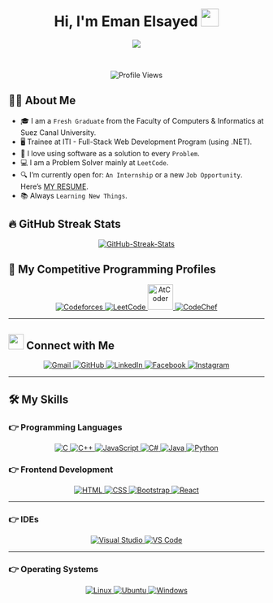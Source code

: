 <h1 align="center">Hi, I'm Eman Elsayed <img src="https://media.giphy.com/media/hvRJCLFzcasrR4ia7z/giphy.gif" width="35"></h1>

<p align="center">
  <a href="https://github.com/DenverCoder1/readme-typing-svg">
    <img src="https://readme-typing-svg.herokuapp.com?lines=Computer+Science+Graduate;FullStack+Web+Developer+.NET+@ITI;Problem+Solver;Data+Analyst;Pupil%20on%20Codeforces;Always%20Learning%20New%20Things&center=true&width=500&height=50">
  </a>
</p>

<br>

<p align="center">
  <img src="https://komarev.com/ghpvc/?username=EmanElsayed2002&color=ff69b4&style=plastic" alt="Profile Views" />
</p>

## 👨‍💻 About Me
- 🎓 I am a `Fresh Graduate` from the Faculty of Computers & Informatics at Suez Canal University.
- 🖥️ Trainee at ITI - Full-Stack Web Development Program (using .NET).
- 🚀 I love using software as a solution to every `Problem`.
- 💻 I am a Problem Solver mainly at `LeetCode`.
- 🔍 I’m currently open for: `An Internship` or a new `Job Opportunity`. Here’s [MY RESUME](https://drive.google.com/file/d/1YmrI72Eyhv-qxlAmd_HRCp7WVBjjfEDl/view?usp=sharing).
- 📚 Always `Learning New Things`.


## 🔥 GitHub Streak Stats

<p align="center">
  <a href="https://git.io/streak-stats">
    <img src="https://github-readme-streak-stats.herokuapp.com?user=EmanElsayed2002&theme=dark" alt="GitHub-Streak-Stats" />
  </a>
</p>

## 👀 My Competitive Programming Profiles

<p align="center">
  <a href="https://codeforces.com/profile/EmanZz">
    <img src="https://img.icons8.com/external-tal-revivo-shadow-tal-revivo/50/000000/external-codeforces-programming-competitions-and-contests-programming-community-logo-shadow-tal-revivo.png" alt="Codeforces" />
  </a>
  <a href="https://leetcode.com/EmanElsayed21/">
    <img src="https://img.icons8.com/external-tal-revivo-shadow-tal-revivo/50/000000/external-level-up-your-coding-skills-and-quickly-land-a-job-logo-shadow-tal-revivo.png" alt="LeetCode" />
  </a>
  <a href="https://atcoder.jp/users/EmanElsayed21">
    <img src="https://i.ibb.co/Q9WSjDB/logo.png" alt="AtCoder" width="50" height="50" />
  </a>
  <a href="https://www.codechef.com/users/eman_elsayed">
    <img src="https://img.icons8.com/color/50/000000/codechef.png" alt="CodeChef" />
  </a>
</p>

---

## <img src="https://media.giphy.com/media/iY8CRBdQXODJSCERIr/giphy.gif" width="30px"> Connect with Me
<p align="center">
  <a href="mailto:emanelsayedd2024@gmail.com">
    <img src="https://img.shields.io/badge/gmail-%23EA4335.svg?style=plastic&logo=gmail&logoColor=white" alt="Gmail" />
  </a>
  <a href="https://github.com/EmanElsayed2002">
    <img src="https://img.shields.io/badge/github-%23181717.svg?style=plastic&logo=github&logoColor=white" alt="GitHub" />
  </a>
  <a href="https://www.linkedin.com/in/eman-elsayedd/">
    <img src="https://img.shields.io/badge/linkedin-%230A66C2.svg?style=plastic&logo=linkedin&logoColor=white" alt="LinkedIn" />
  </a>
  <a href="https://www.facebook.com/profile.php?id=100048783972642">
    <img src="https://img.shields.io/badge/facebook-%231877F2.svg?style=plastic&logo=facebook&logoColor=white" alt="Facebook" />
  </a>
  <a href="https://www.instagram.com/emanelsayed6529/">
    <img src="https://img.shields.io/badge/instagram-%23E4405F.svg?style=plastic&logo=instagram&logoColor=white" alt="Instagram" />
  </a>
</p>

---

## 🛠️ My Skills

### 👉 Programming Languages
<p align="center">
  <a href="https://www.cprogramming.com/" target="_blank">
    <img src="https://img.shields.io/badge/C%20-%232370ED.svg?style=plastic&logo=c&logoColor=white" alt="C" />
  </a>
  <a href="https://www.w3schools.com/cpp/" target="_blank">
    <img src="https://img.shields.io/badge/C++%20-%2300599C.svg?style=plastic&logo=c%2B%2B&logoColor=white" alt="C++" />
  </a>
  <a href="https://developer.mozilla.org/en-US/docs/Web/JavaScript" target="_blank">
    <img src="https://img.shields.io/badge/JavaScript%20-%23F7DF1E.svg?style=plastic&logo=javascript&logoColor=black" alt="JavaScript" />
  </a>
  <a href="https://learn.microsoft.com/en-us/dotnet/csharp/" target="_blank">
    <img src="https://img.shields.io/badge/C%23%20-%23239120.svg?style=plastic&logo=csharp&logoColor=white" alt="C#" />
  </a>
  <a href="https://www.java.com" target="_blank">
    <img src="https://img.shields.io/badge/Java-%23007396.svg?style=plastic&logo=java&logoColor=white" alt="Java" />
  </a>
  <a href="https://www.python.org" target="_blank">
    <img src="https://img.shields.io/badge/Python%20-%2314354C.svg?style=plastic&logo=python&logoColor=white" alt="Python" />
  </a>
</p>

### 👉 Frontend Development
<p align="center">
  <a href="https://www.w3.org/html/" target="_blank">
    <img src="https://img.shields.io/badge/HTML5%20-%23E34F26.svg?style=plastic&logo=html5&logoColor=white" alt="HTML" />
  </a>
  <a href="https://www.w3schools.com/css/" target="_blank">
    <img src="https://img.shields.io/badge/CSS%20-%231572B6.svg?style=plastic&logo=css3&logoColor=white" alt="CSS" />
  </a>
  <a href="https://getbootstrap.com/" target="_blank">
    <img src="https://img.shields.io/badge/Bootstrap%20-%23563D7C.svg?style=plastic&logo=bootstrap&logoColor=white" alt="Bootstrap" />
  </a>
  <a href="https://react.dev/" target="_blank">
    <img src="https://img.shields.io/badge/React%20-%2361DAFB.svg?style=plastic&logo=react&logoColor=black" alt="React" />
  </a>
</p>

---

### 👉 IDEs
<p align="center">
  <a href="https://visualstudio.microsoft.com/vs/community/" target="_blank">
    <img src="https://img.shields.io/badge/Visual%20Studio%20Community-5C2D91.svg?style=plastic&logo=visual-studio&logoColor=white" alt="Visual Studio" />
  </a>
  <a href="https://code.visualstudio.com/" target="_blank">
    <img src="https://img.shields.io/badge/Visual%20Studio%20Code-0078d7.svg?style=plastic&logo=visual-studio-code&logoColor=white" alt="VS Code" />
  </a>
</p>

---

### 👉 Operating Systems
<p align="center">
  <a href="#">
    <img src="https://img.shields.io/badge/Linux-FCC624?style=plastic&logo=linux&logoColor=black" alt="Linux" />
  </a>
  <a href="#">
    <img src="https://img.shields.io/badge/Ubuntu-E95420?style=plastic&logo=ubuntu&logoColor=white" alt="Ubuntu" />
  </a>
  <a href="#">
    <img src="https://img.shields.io/badge/Windows-0078D6?style=plastic&logo=windows&logoColor=white" alt="Windows" />
  </a>
</p>
